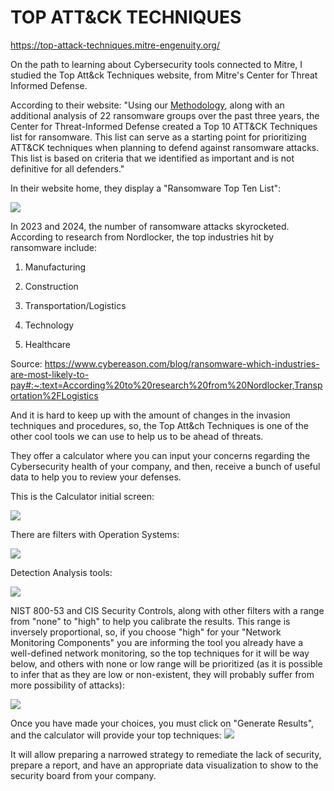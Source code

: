 # TOP ATT&CK TECHNIQUES

https://top-attack-techniques.mitre-engenuity.org/



On the path to learning about Cybersecurity tools connected to Mitre, I studied the Top Att&ck Techniques website, from Mitre's Center for Threat Informed Defense.



According to their website:
"Using our [Methodology](https://top-attack-techniques.mitre-engenuity.org/methodology), along with an additional analysis of 22 ransomware groups over the past three years, the Center for Threat-Informed Defense created a Top 10 ATT&CK Techniques list for ransomware. This list can serve as a starting point for prioritizing ATT&CK techniques when planning to defend against ransomware attacks. This list is based on criteria that we identified as important and is not definitive for all defenders."



In their website home, they display a "Ransomware Top Ten List":

![](C:\Users\Pimenta\AppData\Roaming\marktext\images\2024-06-09-17-36-26-image.png)



In 2023 and 2024, the number of ransomware attacks skyrocketed. According to research from Nordlocker, the top industries hit by ransomware include:

1. Manufacturing

2. Construction

3. Transportation/Logistics

4. Technology

5. Healthcare

Source: https://www.cybereason.com/blog/ransomware-which-industries-are-most-likely-to-pay#:~:text=According%20to%20research%20from%20Nordlocker,Transportation%2FLogistics



And it is hard to keep up with the amount of changes in the invasion techniques and procedures, so, the Top Att&ch Techniques is one of the other cool tools we can use to help us to be ahead of threats.

They offer a calculator where you can input your concerns regarding the Cybersecurity health of your company, and then, receive a bunch of useful data to help you to review your defenses.



This is the Calculator initial screen:

![](C:\Users\Pimenta\AppData\Roaming\marktext\images\2024-06-09-17-45-36-image.png)



There are filters with Operation Systems:

![](C:\Users\Pimenta\AppData\Roaming\marktext\images\2024-06-09-17-45-54-image.png)



Detection Analysis tools:

![](C:\Users\Pimenta\AppData\Roaming\marktext\images\2024-06-09-17-46-08-image.png)



NIST 800-53 and CIS Security Controls, along with other filters with a range from "none" to "high" to help you calibrate the results. This range is inversely proportional, so, if you choose "high" for your "Network Monitoring Components" you are informing the tool you already have a well-defined network monitoring, so the top techniques for it will be way below, and others with none or low range will be prioritized (as it is possible to infer that as they are low or non-existent, they will probably suffer from more possibility of attacks):

![](C:\Users\Pimenta\AppData\Roaming\marktext\images\2024-06-09-17-46-42-image.png)



Once you have made your choices, you must click on "Generate Results", and the calculator will provide your top techniques:
![](C:\Users\Pimenta\AppData\Roaming\marktext\images\2024-06-09-17-54-15-image.png)



It will allow preparing a narrowed strategy to remediate the lack of security, prepare a report, and have an appropriate data visualization to show to the security board from your company.


